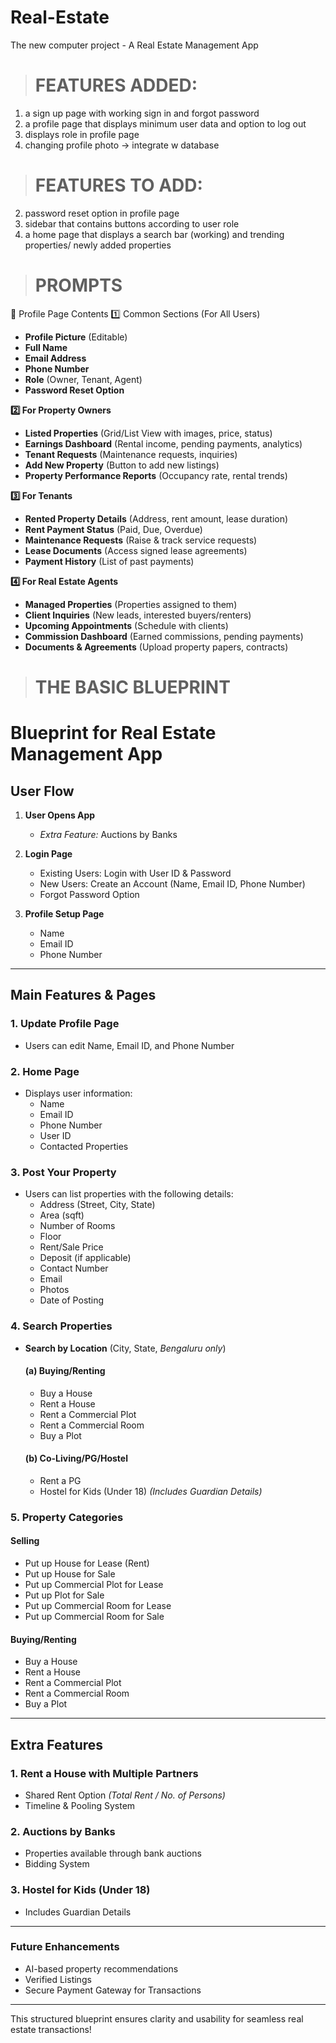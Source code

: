 # Real-Estate
The new computer project - A Real Estate Management App

> # FEATURES ADDED:
1. a sign up page with working sign in and forgot password
3. a profile page that displays minimum user data and option to log out
0. displays role in profile page
1. changing profile photo -> integrate w database

> # FEATURES TO ADD:
2. password reset option in profile page
4. sidebar that contains buttons according to user role
3. a home page that displays a search bar (working) and trending properties/ newly added properties

> # PROMPTS
🏡 Profile Page Contents
1️⃣ Common Sections (For All Users)
- **Profile Picture** (Editable)  
- **Full Name**  
- **Email Address**  
- **Phone Number**  
- **Role** (Owner, Tenant, Agent)  
- **Password Reset Option**  

 **2️⃣ For Property Owners**
- **Listed Properties** (Grid/List View with images, price, status)  
- **Earnings Dashboard** (Rental income, pending payments, analytics)  
- **Tenant Requests** (Maintenance requests, inquiries)  
- **Add New Property** (Button to add new listings)  
- **Property Performance Reports** (Occupancy rate, rental trends)  

 **3️⃣ For Tenants**
- **Rented Property Details** (Address, rent amount, lease duration)  
- **Rent Payment Status** (Paid, Due, Overdue)  
- **Maintenance Requests** (Raise & track service requests)  
- **Lease Documents** (Access signed lease agreements)  
- **Payment History** (List of past payments)  

 **4️⃣ For Real Estate Agents**
- **Managed Properties** (Properties assigned to them)  
- **Client Inquiries** (New leads, interested buyers/renters)  
- **Upcoming Appointments** (Schedule with clients)  
- **Commission Dashboard** (Earned commissions, pending payments)  
- **Documents & Agreements** (Upload property papers, contracts)

> # THE BASIC BLUEPRINT
# **Blueprint for Real Estate Management App**

## **User Flow**
1. **User Opens App**
   - *Extra Feature:* Auctions by Banks

2. **Login Page**
   - Existing Users: Login with User ID & Password
   - New Users: Create an Account (Name, Email ID, Phone Number)
   - Forgot Password Option

3. **Profile Setup Page**
   - Name
   - Email ID
   - Phone Number

---

## **Main Features & Pages**

### **1. Update Profile Page**
- Users can edit Name, Email ID, and Phone Number

### **2. Home Page**
- Displays user information:
  - Name
  - Email ID
  - Phone Number
  - User ID
  - Contacted Properties

### **3. Post Your Property**
- Users can list properties with the following details:
  - Address (Street, City, State)
  - Area (sqft)
  - Number of Rooms
  - Floor
  - Rent/Sale Price
  - Deposit (if applicable)
  - Contact Number
  - Email
  - Photos
  - Date of Posting

### **4. Search Properties**
- **Search by Location** (City, State, *Bengaluru only*)
  
  #### **(a) Buying/Renting**
  - Buy a House
  - Rent a House
  - Rent a Commercial Plot
  - Rent a Commercial Room
  - Buy a Plot
  
  #### **(b) Co-Living/PG/Hostel**
  - Rent a PG
  - Hostel for Kids (Under 18) *(Includes Guardian Details)*

### **5. Property Categories**

#### **Selling**
- Put up House for Lease (Rent)
- Put up House for Sale
- Put up Commercial Plot for Lease
- Put up Plot for Sale
- Put up Commercial Room for Lease
- Put up Commercial Room for Sale

#### **Buying/Renting**
- Buy a House
- Rent a House
- Rent a Commercial Plot
- Rent a Commercial Room
- Buy a Plot

---

## **Extra Features**

### **1. Rent a House with Multiple Partners**
- Shared Rent Option *(Total Rent / No. of Persons)*
- Timeline & Pooling System

### **2. Auctions by Banks**
- Properties available through bank auctions
- Bidding System

### **3. Hostel for Kids (Under 18)**
- Includes Guardian Details

---

### **Future Enhancements**
- AI-based property recommendations
- Verified Listings
- Secure Payment Gateway for Transactions

---

This structured blueprint ensures clarity and usability for seamless real estate transactions!

